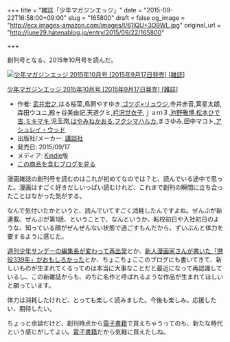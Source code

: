 +++
title = "雑誌「少年マガジンエッジ」"
date = "2015-09-22T16:58:00+09:00"
slug = "165800"
draft = false
og_image = "http://ecx.images-amazon.com/images/I/61lQU+3O9WL.jpg"
original_url = "http://june29.hatenablog.jp/entry/2015/09/22/165800"

+++

<p>創刊号となる、2015年10月号を読んだ。</p>

<p></p>
<div class="hatena-asin-detail">
<a href="http://www.amazon.co.jp/exec/obidos/ASIN/B015CEU3QO/cameralady-22/"><img src="http://ecx.images-amazon.com/images/I/61lQU%2B3O9WL._SL160_.jpg" class="hatena-asin-detail-image" alt="少年マガジンエッジ 2015年10月号 [2015年9月17日発売] [雑誌]" title="少年マガジンエッジ 2015年10月号 [2015年9月17日発売] [雑誌]"></a><div class="hatena-asin-detail-info">
<p class="hatena-asin-detail-title"><a href="http://www.amazon.co.jp/exec/obidos/ASIN/B015CEU3QO/cameralady-22/">少年マガジンエッジ 2015年10月号 [2015年9月17日発売] [雑誌]</a></p>
<ul>
<li>
<span class="hatena-asin-detail-label">作者:</span> <a class="keyword" href="http://d.hatena.ne.jp/keyword/%C9%F0%B0%E6%B9%A8%C7%B7">武井宏之</a>,はる桜菜,鳥飼やすゆき,<a class="keyword" href="http://d.hatena.ne.jp/keyword/%A5%B4%A5%C4%A5%DC%A1%DF%A5%EA%A5%E5%A5%A6%A5%B8">ゴツボ×リュウジ</a>,寺井赤音,箕星太朗,森田ウユニ,殿ヶ谷美由記,天道グミ,<a class="keyword" href="http://d.hatena.ne.jp/keyword/%B6%DE%C2%F4%C0%A4%B0%E1%BB%D2">衿沢世衣子</a>,ｊａｍ３,<a class="keyword" href="http://d.hatena.ne.jp/keyword/%C3%D3%CC%EE%B2%ED%C7%EE">池野雅博</a>,<a class="keyword" href="http://d.hatena.ne.jp/keyword/%BE%BE%CB%DC%A4%D2%A4%C7%B5%C8">松本ひで吉</a>,<a class="keyword" href="http://d.hatena.ne.jp/keyword/%A5%DF%A5%AD%A5%DE%A5%AD">ミキマキ</a>,児玉潤,<a class="keyword" href="http://d.hatena.ne.jp/keyword/%A4%CF%A4%E4%A4%DF%A4%CD%A4%AB%A4%AA%A4%EB">はやみねかおる</a>,<a class="keyword" href="http://d.hatena.ne.jp/keyword/%A5%D5%A5%AF%A5%B7%A5%DE%A5%CF%A5%EB%A5%AB">フクシマハルカ</a>,まさゆみ,田中マコト,<a class="keyword" href="http://d.hatena.ne.jp/keyword/%A5%A2%A5%B7%A5%E5%A5%EC%A5%A4%A1%A6%A5%A6%A5%C3%A5%C9">アシュレイ・ウッド</a>
</li>
<li>
<span class="hatena-asin-detail-label">出版社/メーカー:</span> <a class="keyword" href="http://d.hatena.ne.jp/keyword/%B9%D6%C3%CC%BC%D2">講談社</a>
</li>
<li>
<span class="hatena-asin-detail-label">発売日:</span> 2015/09/17</li>
<li>
<span class="hatena-asin-detail-label">メディア:</span> <a class="keyword" href="http://d.hatena.ne.jp/keyword/Kindle">Kindle</a>版</li>
<li><a href="http://d.hatena.ne.jp/asin/B015CEU3QO/cameralady-22" target="_blank">この商品を含むブログを見る</a></li>
</ul>
</div>
<div class="hatena-asin-detail-foot"></div>
</div>

<p>漫画雑誌の創刊号を読むのはこれが初めてなのでは？と、読んでいる途中で思った。漫画はすごく好きだしいっぱい読むけれど、これまで創刊の瞬間に立ち合ったことはなかった気がする。</p>

<p>なんで気付いたかというと、読んでいてすごく消耗したんですよね。ぜんぶが新連載、ぜんぶが第1話、ということで、なんというか、転校初日や入社初日のような、知っている顔がぜんぜんない状態で過ごすもんだから、ずいぶんと体力を要するように感じた。</p>

<p><a href="http://june29.hatenablog.jp/entry/2015/08/22/162302" title="週刊少年サンデー特集、新編集長・市原武法インタビュー (1/3) - コミックナタリー Power Pushnatalie.mu 上記エントリを興味深く読んだ。新しく市原武法さんという方が編集長になったとのこと。プロフィールを見たら「あだち充、田辺イエロウ、モリタイシらを担当」って書いてある。それはすごいな…！特にぼく…">週刊少年サンデーの編集長が変わって再出発</a>とか、<a href="http://june29.hatenablog.jp/entry/2015/09/13/102708" title="全4巻。完走しました。 懲役339年（４） (少年サンデーコミックス)作者: 伊勢ともか出版社/メーカー: 小学館発売日: 2015/08/12メディア: Kindle版この商品を含むブログを見る 転生が信じられている、とある国が舞台。大罪人「ハロー」は、懲役339年を言い渡される。当然、刑期を終える前に生涯が終わって…">新人漫画家さんが書いた「懲役339年」がおもしろかった</a>とか、ちょこちょここのブログにも書いてきて、新しいものが生まれてくるってのは本当に大事なことだと最近になって再認識しているし、この新雑誌からも、のちに名作と呼ばれるような作品が生まれてほしいと願っています。</p>

<p>体力は消耗したけれど、とっても楽しく読みました。今後も楽しみ。応援したい、期待したい。</p>

<p>ちょっと余談だけど、創刊時点から<a class="keyword" href="http://d.hatena.ne.jp/keyword/%C5%C5%BB%D2%BD%F1%C0%D2">電子書籍</a>で買えちゃうってのも、新たな時代という感じがしてよい。<a class="keyword" href="http://d.hatena.ne.jp/keyword/%C5%C5%BB%D2%BD%F1%C0%D2">電子書籍</a>だから気軽に買えたしね。</p>
